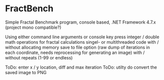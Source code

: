# FractBench

Simple Fractal Benchmark program, console based, .NET Framework 4.7.x (project mono compatible?)

Using
  either command line arguments or console key press
  integer / double math operations for fractal calculations
  singel- or multithreaded code
  with / without allocating memory
  save to file option (raw dump of iterations in each coordinate, needs reprocessing for generating an image)
  with / without repeats (1-99 or endless)

ToDo: enter x / y location, diff and max iteration
ToDo: utilty do convert the saved image to PNG
